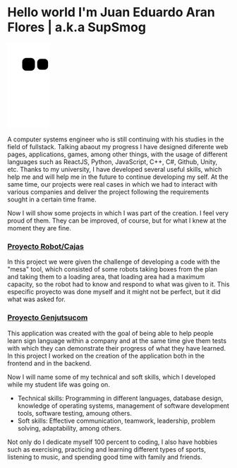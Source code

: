 # Hello world I'm Juan Eduardo Aran Flores | a.k.a SupSmog

![Snake animation](https://github.com/rafaballerini/rafaballerini/blob/output/github-contribution-grid-snake.svg)

A computer systems engineer who is still continuing with his studies in the field of fullstack. Talking abaout my progress I have designed diferente web pages, applications, games, among other things, with the usage of different languages such as ReactJS, Python, JavaScript, C++, C#, Github, Unity, etc. Thanks to my university, I have developed several useful skills, which help me and will help me in the future to continue developing my self. At the same time, our projects were real cases in which we had to interact with various companies and deliver the project following the requirements sought in a certain time frame.

Now I will show some projects in which I was part of the creation. I feel very proud of them. They can be improved, of course, but for what I knew at the moment they are fine.

### [Proyecto Robot/Cajas](https://github.com/EduardoAran/robot_cajas)

In this project we were given the challenge of developing a code with the "mesa" tool, which consisted of some robots taking boxes from the plan and taking them to a loading area, that loading area had a maximum capacity, so the robot had to know and respond to what was given to it. This especific proyecto was done myself and it might not be perfect, but it did what was asked for.

### [Proyecto Genjutsucom](https://github.com/EduardoAran/Aplicacion_GenJutsucom)

This application was created with the goal of being able to help people learn sign language within a company and at the same time give them tests with which they can demonstrate their progress of what they have learned. In this project I worked on the creation of the application both in the frontend and in the backend.

Now I will name some of my technical and soft skills, which I developed while my student life was going on.

- Technical skills: Programming in different languages, database design, knowledge of operating systems, management of software development tools, software testing, amoung others.
- Soft skills: Effective communication, teamwork, leadership, problem solving, adaptability, among others.

Not only do I dedicate myself 100 percent to coding, I also have hobbies such as exercising, practicing and learning different types of sports, listening to music, and spending good time with family and friends.
